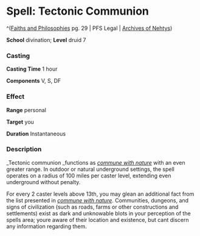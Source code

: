# Spell: Tectonic Communion

^([Faiths and Philosophies][ss-tectonic-communion] pg. 29 | PFS Legal | [Archives of Nehtys][sn-tectonic-communion])

**School** divination; **Level** druid 7

### Casting

**Casting Time** 1 hour  

**Components** V, S, DF

### Effect

**Range** personal  

**Target** you  

**Duration** Instantaneous

### Description

_Tectonic communion _functions as _[commune with nature]_ with an even greater range. In outdoor or natural underground settings, the spell operates on a radius of 100 miles per caster level, extending even underground without penalty.  

For every 2 caster levels above 13th, you may glean an additional fact from the list presented in _[commune with nature]_. Communities, dungeons, and signs of civilization (such as roads, farms or other constructions and settlements) exist as dark and unknowable blots in your perception of the spells area; youre aware of their location and existence, but cant discern any information regarding them.

[ss-tectonic-communion]: http://paizo.com/products/btpy8yw8
[sn-tectonic-communion]: http://www.archivesofnethys.com/SpellDisplay.aspx?ItemName=Tectonic%20Communion
[commune with nature]: http://www.archivesofnethys.com/SpellDisplay.aspx?ItemName=commune%20with%20nature